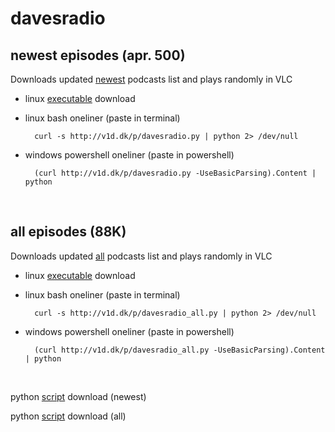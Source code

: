 # davesradio

## newest episodes (apr. 500)

Downloads updated [newest](https://raw.githubusercontent.com/taext/powercasts/master/newest.txt) podcasts list and plays randomly in VLC

- linux [executable](http://v1d.dk/linux/davesradio) download

- linux bash oneliner (paste in terminal)

        curl -s http://v1d.dk/p/davesradio.py | python 2> /dev/null

- windows powershell oneliner (paste in powershell)

        (curl http://v1d.dk/p/davesradio.py -UseBasicParsing).Content | python

<br>

## all episodes (88K)

Downloads updated [all](https://raw.githubusercontent.com/taext/powercasts/master/podcasts_opml.txt) podcasts list and plays randomly in VLC

- linux [executable](http://v1d.dk/linux/davesradio_all) download

- linux bash oneliner (paste in terminal)

        curl -s http://v1d.dk/p/davesradio_all.py | python 2> /dev/null

- windows powershell oneliner (paste in powershell)

        (curl http://v1d.dk/p/davesradio_all.py -UseBasicParsing).Content | python

<br>

python [script](v1d.dk/p/davesradio.py) download (newest)

python [script](v1d.dk/p/davesradio.py_all) download (all)
